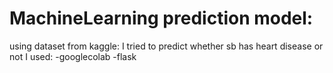 # MachineLearning prediction model:
using dataset from kaggle:
I tried to predict whether sb has heart disease or not
I used:
-googlecolab
-flask
